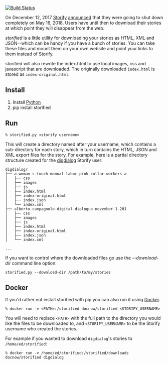 [![Build Status](https://travis-ci.org/DocNow/storified.svg?branch=master)](https://travis-ci.org/DocNow/storified)

On December 12, 2017 [Storify] [announced] that they were going to shut down
completely on May 16, 2018. Users have until then to download their stories at
which point they will disappear from the web.

*storified* is a little utility for downloading your stories as HTML, XML and
JSON--which can be handy if you have a bunch of stories. You can take these
files and mount them on your own website and point your links to them instead of
Storify.

storified will also rewrite the index.html to use local images, css and
javascript that are downloaded. The originally downloaded `index.html` is 
stored as `index-original.html`.

## Install

1. Install [Python]
2. pip install storified

## Run

    % storified.py <storify username>

This will create a directory named after your username, which contains a
sub-directory for each story, which in turn contains the HTML, JSON and XML
export files for the story. For example, here is a partial directory structure
created for the [digdialog] Storify user:

```
digdialog/
├── a-woman-s-touch-manual-labor-pink-collar-workers-a
│   ├── css
│   ├── images
│   ├── js
│   ├── index.html
│   ├── index-original.html
│   ├── index.json
│   └── index.xml
├── alberto-campagnolo-digital-dialogue-november-1-201
│   ├── css
│   ├── images
│   ├── js
│   ├── index.html
│   ├── index-original.html
│   ├── index.json
│   └── index.xml

...

```

If you want to control where the downloaded files go use the *--download-dir*
command line option:

    storified.py --download-dir /path/to/my/stories

## Docker

If you'd rather not install storified with pip you can also run it using 
[Docker]. 

```
% docker run -v <PATH>:/storified docnow/storified <STORIFY_USERNAME>
```

You will need to replace `<PATH>` with the full path to the directory you would
like the files to be downloaded to, and `<STORIFY_USERNAME>` to be the Storify
username who created the stories.

For example if you wanted to download `digdialog`'s stories to `/home/ed/storified`:

```
% docker run -v /home/ed/storified:/storified/downloads docnow/storified digdialog
```

[Storify]: https://en.wikipedia.org/wiki/Storify
[announced]: https://web.archive.org/web/20171212163903/https://storify.com/faq-eol
[Python]: https://python.org
[digdialog]: https://storify.com/digdialog/
[Docker]: https://docs.docker.com/engine/installation/
